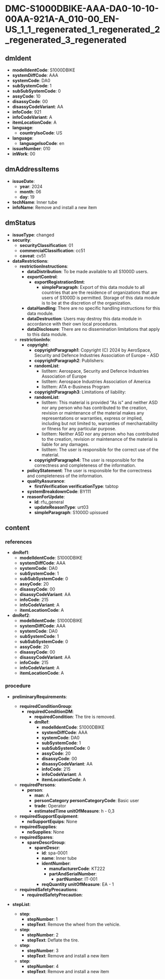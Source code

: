 # DMC-S1000DBIKE-AAA-DA0-10-10-00AA-921A-A_010-00_EN-US_1_1_regenerated_1_regenerated_2_regenerated_3_regenerated

## dmIdent

*   **modelIdentCode**: S1000DBIKE
*   **systemDiffCode**: AAA
*   **systemCode**: DA0
*   **subSystemCode**: 1
*   **subSubSystemCode**: 0
*   **assyCode**: 10
*   **disassyCode**: 00
*   **disassyCodeVariant**: AA
*   **infoCode**: 921
*   **infoCodeVariant**: A
*   **itemLocationCode**: A
*   **language**:
    *   **countryIsoCode**: US
*   **language**:
    *   **languageIsoCode**: en
*   **issueNumber**: 010
*   **inWork**: 00

## dmAddressItems

*   **issueDate**:
    *   **year**: 2024
    *   **month**: 06
    *   **day**: 19
*   **techName**: Inner tube
*   **infoName**: Remove and install a new item

## dmStatus

*   **issueType**: changed
*   **security**:
    *   **securityClassification**: 01
    *   **commercialClassification**: cc51
    *   **caveat**: cv51
*   **dataRestrictions**:
    *   **restrictionInstructions**:
        *   **dataDistribution**: To be made available to all S1000D users.
        *   **exportControl**:
            *   **exportRegistrationStmt**:
                *   **simpleParagraph**: Export of this data module to all countries that are the residence of organizations that are users of S1000D is permitted. Storage of this data module is to be at the discretion of the organization.
        *   **dataHandling**: There are no specific handling instructions for this data module.
        *   **dataDestruction**: Users may destroy this data module in accordance with their own local procedures.
        *   **dataDisclosure**: There are no dissemination limitations that apply to this data module.
    *   **restrictionInfo**:
        *   **copyright**:
            *   **copyrightParagraph1**: Copyright (C) 2024 by AeroSpace, Security and Defence Industries Association of Europe - ASD
            *   **copyrightParagraph2**: Publishers:
            *   **randomList**:
                *   listItem: Aerospace, Security and Defence Industries Association of Europe
                *   listItem: Aerospace Industries Association of America
                *   listItem: ATA e-Business Program
            *   **copyrightParagraph3**: Limitations of liability:
            *   **randomList**:
                *   listItem: This material is provided "As is" and neither ASD nor any person who has contributed to the creation, revision or maintenance of the material makes any representations or warranties, express or implied, including but not limited to, warranties of merchantability or fitness for any particular purpose.
                *   listItem: Neither ASD nor any person who has contributed to the creation, revision or maintenance of the material is liable for any damages.
                *   listItem: The user is responsible for the correct use of the material.
            *   **copyrightParagraph4**: The user is responsible for the correctness and completeness of the information.
        *   **policyStatement**: The user is responsible for the correctness and completeness of the information.
        *   **qualityAssurance**:
            *   **firstVerification verificationType**: tabtop
        *   **systemBreakdownCode**: BY111
        *   **reasonForUpdate**:
            *   **id**: rfu_general
            *   **updateReasonType**: urt03
            *   **simpleParagraph**: S1000D upissued

## content

### references

*   **dmRef1**:
    *   **modelIdentCode**: S1000DBIKE
    *   **systemDiffCode**: AAA
    *   **systemCode**: DA0
    *   **subSystemCode**: 1
    *   **subSubSystemCode**: 0
    *   **assyCode**: 20
    *   **disassyCode**: 00
    *   **disassyCodeVariant**: AA
    *   **infoCode**: 215
    *   **infoCodeVariant**: A
    *   **itemLocationCode**: A
*   **dmRef2**:
    *   **modelIdentCode**: S1000DBIKE
    *   **systemDiffCode**: AAA
    *   **systemCode**: DA0
    *   **subSystemCode**: 1
    *   **subSubSystemCode**: 0
    *   **assyCode**: 20
    *   **disassyCode**: 00
    *   **disassyCodeVariant**: AA
    *   **infoCode**: 215
    *   **infoCodeVariant**: A
    *   **itemLocationCode**: A

### procedure

*   **preliminaryRequirements**:
    *   **requiredConditionGroup**:
        *   **requiredConditionDM**:
            *   **requiredCondition**: The tire is removed.
            *   **dmRef**:
                *   **modelIdentCode**: S1000DBIKE
                *   **systemDiffCode**: AAA
                *   **systemCode**: DA0
                *   **subSystemCode**: 1
                *   **subSubSystemCode**: 0
                *   **assyCode**: 20
                *   **disassyCode**: 00
                *   **disassyCodeVariant**: AA
                *   **infoCode**: 215
                *   **infoCodeVariant**: A
                *   **itemLocationCode**: A
    *   **requiredPersons**:
        *   **person**:
            *   **man**: A
            *   **personCategory personCategoryCode**: Basic user
            *   **trade**: Operator
            *   **estimatedTime unitOfMeasure**: h - 0,3
    *   **requiredSupportEquipment**:
        *   **noSupportEquips**: None
    *   **requiredSupplies**:
        *   **noSupplies**: None
    *   **requiredSpares**:
        *   **spareDescrGroup**:
            *   **spareDescr**:
                *   **id**: spa-0001
                *   **name**: Inner tube
                *   **identNumber**:
                    *   **manufacturerCode**: KT222
                    *   **partAndSerialNumber**:
                        *   **partNumber**: IT-001
                *   **reqQuantity unitOfMeasure**: EA - 1
    *   **requiredSafetyPrecautions**:
        *   **requiredSafetyPrecaution**:

*   **stepList**:
    *   **step**:
        *   **stepNumber**: 1
        *   **stepText**: Remove the wheel from the vehicle.
    *   **step**:
        *   **stepNumber**: 2
        *   **stepText**: Deflate the tire.
    *   **step**:
        *   **stepNumber**: 3
        *   **stepText**: Remove and install a new item
    *   **step**:
        *   **stepNumber**: 4
        *   **stepText**: Remove and install a new item